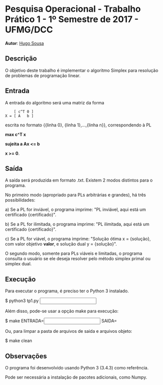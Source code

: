 # Pesquisa Operacional - Trabalho Prático 1 - 1º Semestre de 2017 - UFMG/DCC

**Autor**: [Hugo Sousa](https://github.com/ha2398)

## Descrição

O objetivo deste trabalho é implementar o algoritmo Simplex para resolução de problemas de programação linear.

## Entrada

A entrada do algoritmo será uma matriz da forma

        [ c^T 0 ]
    X = [ A   b ]

escrita no formato {{linha 0}, {linha 1},...,{linha n}}, correspondendo à PL

**max c^T x**

**sujeita a Ax <= b**

**x >= 0**.


## Saída

A saída será produzida em formato .txt. Existem 2 modos distintos para o programa.

No primeiro modo (apropriado para PLs arbitrárias e grandes), há três possibilidades:

a) Se a PL for inviável, o programa imprime:
"PL inviável, aqui está um certificado {certificado}".

b) Se a PL for ilimitada, o programa imprime:
"PL ilimitada, aqui está um certificado {certificado}".

c) Se a PL for viável, o programa imprime:
"Solução ótima x = {solução}, com valor objetivo **valor**, e solução dual y = {solução}".

O segundo modo, somente para PLs viáveis e limitadas, o programa consulta o usuário se ele deseja resolver pelo método simplex primal ou simplex dual.

## Execução

Para executar o programa, é preciso ter o Python 3 instalado.

$ python3 tp1.py <input> <output>

Além disso, pode-se usar a opção make para execução:

$ make ENTRADA=<input> SAIDA=<saida>

Ou, para limpar a pasta de arquivos de saida e arquivos objeto:

$ make clean

## Observações

O programa foi desenvolvido usando Python 3 (3.4.3) como referência.

Pode ser necessária a instalação de pacotes adicionais, como Numpy.